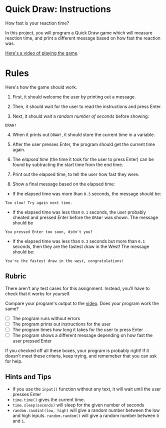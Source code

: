 # Quick Draw: Instructions  

How fast is your reaction time?

In this project, you will program a Quick Draw game which will measure reaction time, and print a different message based on how fast the reaction was.

[Here's a video of playing the game](https://www.loom.com/share/604d7be55d1f43aa97919cb3862c6191).

# Rules

Here's how the game should work.

1. First, it should welcome the user by printing out a message. 

2. Then, it should wait for the user to read the instructions and press Enter.

3. Next, it should wait a *random number of seconds* before showing:

```
DRAW!
```

4. When it prints out `DRAW!`, it should store the current time in a variable.

5. After the user presses Enter, the program should get the current time again.

6. The *elapsed time* (the time it took for the user to press Enter) can be found by subtracting the start time from the end time.

7. Print out the elapsed time, to tell the user how fast they were.

8. Show a final message based on the elapsed time:

- If the elapsed time was more than `0.3` seconds, the message should be:

```
Too slow! Try again next time.
```

- If the elapsed time was less than `0.1` seconds, the user probably cheated and pressed Enter before the `DRAW!` was shown. The message should be

```
You pressed Enter too soon, didn't you?
```

- If the elapsed time was less than `0.3` seconds but more than `0.1` seconds, then they are the fastest draw in the West! The message should be:

```
You're the fastest draw in the west, congratulations!
```

## Rubric

There aren't any test cases for this assignment. Instead, you'll have to check that it works for yourself.

Compare your program's output to the [video](https://www.loom.com/share/604d7be55d1f43aa97919cb3862c6191). Does your program work the same?

- [ ] The program runs without errors
- [ ] The program prints out instructions for the user
- [ ] The program times how long it takes for the user to press Enter
- [ ] The program shows a different message depending on how fast the user pressed Enter

If you checked off all these boxes, your program is probably right! If it doesn't meet these criteria, keep trying, and rememeber that you can ask for help.

## Hints and Tips

* If you use the `input()` function without any text, it will wait until the user presses Enter
* `time.time()` gives the current time.
* `time.sleep(seconds)` will sleep for the given number of seconds
* `random.randint(low, high)` will give a random number between the low and high inputs. `random.random()` will give a random number between `0` and `1`.
